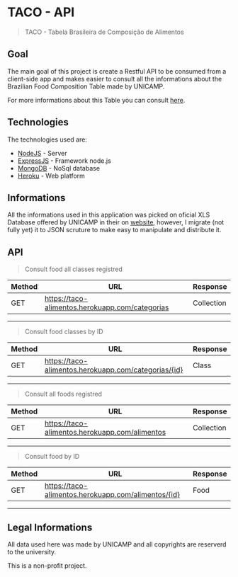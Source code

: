 # TACO - API
> TACO - Tabela Brasileira de Composição de Alimentos

## Goal

The main goal of this project is create a Restful API to be consumed from a client-side app and makes easier to consult all the informations about the Brazilian Food Composition Table made by UNICAMP.

For more informations about this Table you can consult [here](http://www.unicamp.br/nepa/taco/).

## Technologies

The technologies used are:

* [NodeJS](https://nodejs.org) - Server
* [ExpressJS](http://expressjs.com/) - Framework node.js
* [MongoDB](https://www.mongodb.com/) - NoSql database
* [Heroku](https://www.heroku.com/) - Web platform


## Informations
All the informations used in this application was picked on oficial XLS Database offered by UNICAMP in their on [website](http://www.unicamp.br/nepa/taco/tabela.php?ativo=tabela), however, I migrate (not fully yet) it to JSON scruture to make easy to manipulate and distribute it.

## API

> Consult food all classes registred

|   Method      |       URL                                             | Response      |
|   ---         |                       ---                             | ---           |
|   GET         |   https://taco-alimentos.herokuapp.com/categorias     | Collection    |

---

> Consult food classes by ID

|   Method      |       URL                                                 | Response  |
|   ---         |                       ---                                 | ---       |
|   GET         |   https://taco-alimentos.herokuapp.com/categorias/{id}    | Class     |

---

> Consult all foods registred

|   Method      |       URL                                             | Response      |
|   ---         |                       ---                             | ---           |
|   GET         |   https://taco-alimentos.herokuapp.com/alimentos      | Collection    |

---

> Consult food by ID

|   Method      |       URL                                                 | Response  |
|   ---         |                       ---                                 | ---       |
|   GET         |   https://taco-alimentos.herokuapp.com/alimentos/{id}      | Food      |

---

## Legal Informations
All data used here was made by UNICAMP and all copyrights are reserverd to the university.

This is a non-profit project.